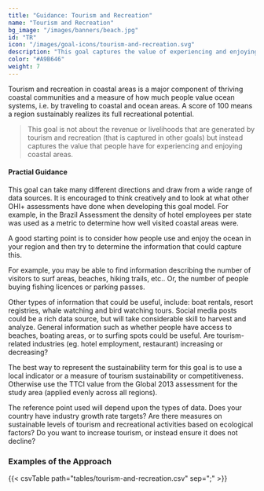 ```yaml
---
title: "Guidance: Tourism and Recreation"
name: "Tourism and Recreation"
bg_image: "/images/banners/beach.jpg"
id: "TR"
icon: "/images/goal-icons/tourism-and-recreation.svg"
description: "This goal captures the value of experiencing and enjoying coastal areas."
color: "#A9B646"
weight: 7
---
```


Tourism and recreation in coastal areas is a major component of thriving coastal communities and a measure of how much people value ocean systems, i.e. by traveling to coastal and ocean areas. A score of 100 means a region sustainably realizes its full recreational potential.


> This goal is not about the revenue or livelihoods that are generated by tourism and recreation (that is captured in other goals) but instead captures the value that people have for experiencing and enjoying coastal areas. 

#### Practial Guidance

This goal can take many different directions and draw from a wide range of data sources. It is encouraged to think creatively and to look at what other OHI+ assessments have done when developing this goal model. For example, in the Brazil Assessment the density of hotel employees per state was used as a metric to determine how well visited coastal areas were.

A good starting point is to consider how people use and enjoy the ocean in your region and then try to determine the information that could capture this. 

For example, you may be able to find information describing the number of visitors to surf areas, beaches, hiking trails, etc.. Or, the number of people buying fishing licences or parking passes. 

Other types of information that could be useful, include: boat rentals, resort registries, whale watching and bird watching tours. Social media posts could be a rich data source, but will take considerable skill to harvest and analyze. General information such as whether people have access to beaches, boating areas, or to surfing spots could be useful. Are tourism-related industries (eg. hotel employment, restaurant) increasing or decreasing?

The best way to represent the sustainability term for this goal is to use a local indicator or a measure of tourism sustainability or competitiveness. Otherwise use the TTCI value from the Global 2013 assessment for the study area (applied evenly across all regions).

The reference point used will depend upon the types of data. Does your country have industry growth rate targets? Are there measures on sustainable levels of tourism and recreational activities based on ecological factors? Do you want to increase tourism, or instead ensure it does not decline?

### Examples of the Approach
{{< csvTable path="tables/tourism-and-recreation.csv"  sep=";" >}}
